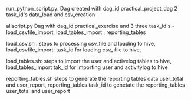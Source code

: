 run_python_script.py: 
     Dag created with dag_id practical_project_dag 2 task_id's data_load and csv_creation
     
allscript.py
    Dag with dag_id practical_exercise and  3 three task_id's - load_csvfile_import, load_tables_import , reporting_tables

load_csv.sh :
    steps to processing csv_file and loading to hive,
load_csvfile_import:
       task_id for loading csv_ file to hive,

load_tables.sh:
     steps to import the user and activelog tables to hive,
load_tables_import
        tak_id for importing user and activitylog to hive   

reporting_tables.sh
        steps to generate the reporting tables data user_total and user_report,
reporting_tables
       task_id to genetate the  reporting_tables user_total and user_report
       

       
        
